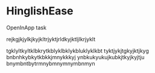 # HinglishEase
 OpenInApp task


rejkgjkjylkjkyjkltrjyktjrldkyjktljlkrjyklt


tgklyltkyltklbkrytkblyklbklykbluklyklkbt
tyktjykjtgkyjktjkyg
bnbnhkybkytkbkkjmnykkkyj
ynbkukyukujkubkjtkyjkyjtju
bnymbntbytrmnybmnymnymbnmyn
